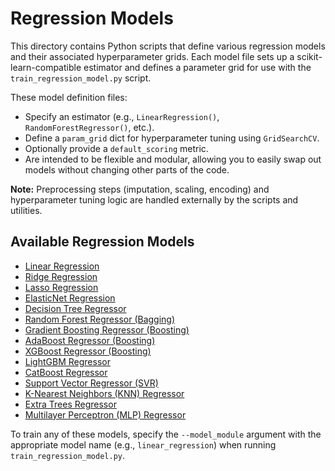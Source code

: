 # Regression Models

This directory contains Python scripts that define various regression models and their associated hyperparameter grids. Each model file sets up a scikit-learn-compatible estimator and defines a parameter grid for use with the `train_regression_model.py` script.

These model definition files:
- Specify an estimator (e.g., `LinearRegression()`, `RandomForestRegressor()`, etc.).
- Define a `param_grid` dict for hyperparameter tuning using `GridSearchCV`.
- Optionally provide a `default_scoring` metric.
- Are intended to be flexible and modular, allowing you to easily swap out models without changing other parts of the code.

**Note:** Preprocessing steps (imputation, scaling, encoding) and hyperparameter tuning logic are handled externally by the scripts and utilities.

## Available Regression Models

- [Linear Regression](linear_regression.py)
- [Ridge Regression](ridge_regression.py)
- [Lasso Regression](lasso_regression.py)
- [ElasticNet Regression](elasticnet_regression.py)
- [Decision Tree Regressor](decision_tree_regressor.py)
- [Random Forest Regressor (Bagging)](random_forest_regressor.py)
- [Gradient Boosting Regressor (Boosting)](gradient_boosting_regressor.py)
- [AdaBoost Regressor (Boosting)](adaboost_regressor.py)
- [XGBoost Regressor (Boosting)](xgboost_regressor.py)
- [LightGBM Regressor](lightgbm_regressor.py)
- [CatBoost Regressor](catboost_regressor.py)
- [Support Vector Regressor (SVR)](support_vector_regressor.py)
- [K-Nearest Neighbors (KNN) Regressor](knn_regressor.py)
- [Extra Trees Regressor](extra_trees_regressor.py)
- [Multilayer Perceptron (MLP) Regressor](mlp_regressor.py)

To train any of these models, specify the `--model_module` argument with the appropriate model name (e.g., `linear_regression`) when running `train_regression_model.py`.
